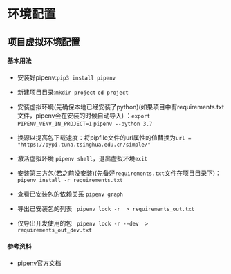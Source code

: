 # 环境配置



## 项目虚拟环境配置

#### 基本用法

* 安装好pipenv:``pip3 install pipenv``

* 新建项目目录:``mkdir project`` ``cd project``

* 安装虚拟环境(先确保本地已经安装了python)(如果项目中有requirements.txt文件，pipenv会在安装的时候自动导入) ：``export PIPENV_VENV_IN_PROJECT=1`` ``pipenv --python 3.7``

* 换源以提高包下载速度：将pipfile文件的url属性的值替换为``url = "https://pypi.tuna.tsinghua.edu.cn/simple/"``

* 激活虚拟环境 ``pipenv shell``，退出虚拟环境``exit``

* 安装第三方包(若之前没安装)(先备好``requirements.txt``文件在项目目录下)：``pipenv install -r requirements.txt``

* 查看已安装包的依赖关系 ``pipenv graph``

* 导出已安装包的列表 `` pipenv lock -r  > requirements_out.txt``

* 仅导出开发使用的包 `` pipenv lock -r --dev  > requirements_out_dev.txt``

#### 参考资料

* [pipenv官方文档](https://pipenv.pypa.io/en/latest/)